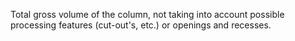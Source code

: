 Total gross volume of the column, not taking into account possible processing features (cut-out's, etc.) or openings and recesses.